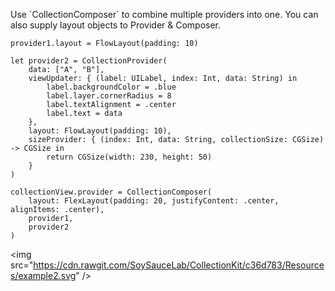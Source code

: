 

Use \`CollectionComposer\` to combine multiple providers into one. You can also supply layout objects to Provider & Composer.



```
provider1.layout = FlowLayout(padding: 10)

let provider2 = CollectionProvider(
    data: ["A", "B"],
    viewUpdater: { (label: UILabel, index: Int, data: String) in
        label.backgroundColor = .blue
        label.layer.cornerRadius = 8
        label.textAlignment = .center
        label.text = data
    },
    layout: FlowLayout(padding: 10),
    sizeProvider: { (index: Int, data: String, collectionSize: CGSize) -> CGSize in
        return CGSize(width: 230, height: 50)
    }
)

collectionView.provider = CollectionComposer(
    layout: FlexLayout(padding: 20, justifyContent: .center, alignItems: .center),
    provider1,
    provider2
)
```

&lt;img src="https://cdn.rawgit.com/SoySauceLab/CollectionKit/c36d783/Resources/example2.svg" /&gt;

